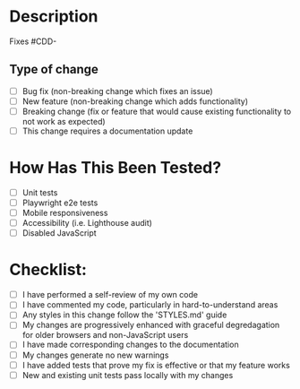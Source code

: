 # Description

<!-- Please include a summary of the change and which issue is fixed. Please also include relevant motivation and context. List any dependencies that are required for this change. -->

Fixes #CDD-

## Type of change

<!-- Please delete options that are not relevant. -->

- [ ] Bug fix (non-breaking change which fixes an issue)
- [ ] New feature (non-breaking change which adds functionality)
- [ ] Breaking change (fix or feature that would cause existing functionality to not work as expected)
- [ ] This change requires a documentation update

# How Has This Been Tested?

<!-- Please describe the tests that you ran to verify your changes. Provide instructions so we can reproduce. Please also list any relevant details for your test configuration -->

- [ ] Unit tests
- [ ] Playwright e2e tests
- [ ] Mobile responsiveness
- [ ] Accessibility (i.e. Lighthouse audit)
- [ ] Disabled JavaScript

# Checklist:

- [ ] I have performed a self-review of my own code
- [ ] I have commented my code, particularly in hard-to-understand areas
- [ ] Any styles in this change follow the 'STYLES.md' guide
- [ ] My changes are progressively enhanced with graceful degredagation for older browsers and non-JavaScript users
- [ ] I have made corresponding changes to the documentation
- [ ] My changes generate no new warnings
- [ ] I have added tests that prove my fix is effective or that my feature works
- [ ] New and existing unit tests pass locally with my changes
